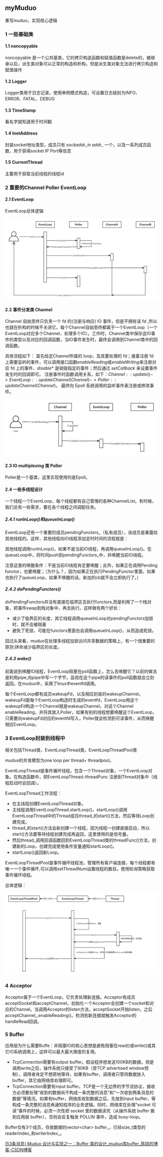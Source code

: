 ## myMuduo

重写muduo，实现核心逻辑

### 1 一些基础类

#### 1.1 noncopyable

noncopyable 是一个公共基类，它的拷贝构造函数和赋值函数是delete的，被继承以后，派生类对象可以正常的构造和析构，但是派生类对象无法进行拷贝构造和赋值操作

#### 1.2 Logger

Logger类用于日志记录，使用单例模式构造，可设置日志级别为INFO、ERROR、FATAL、DEBUG

#### 1.3 TimeStamp

看名字就知道用于时间戳

#### 1.4 InetAddress

封装socket地址类型，成员只有 *sockaddr_in addr_* 一个，以及一系列成员函数，用于获得socket IP Port等信息

#### 1.5 CurrentThread

主要用于获取当前线程的线程id



### 2 重要的Channel Poller EventLoop

#### 2.1 EventLoop

EventLoop总体逻辑

![](https://github.com/MKMQ99/myMuduo/raw/main/img/EventLoop总体逻辑.png)

#### 2.2 事件分发类 Channel

Channel 自始至终只负责一个 fd 的(注册与响应) IO 事件，但是不拥有该 fd ,所以也就在析构的时候不关闭它。每个Channel自始至终都属于一个EventLoop（一个EventLoop对应多个Channel，处理多个IO）。工作时，Channel类中保存这IO事件的类型以及对应的回调函数，当IO事件发生时，最终会调用到Channel类中的回调函数。

具体流程如下：
首先给定Channel所属的 loop，及其要处理的 fd；接着注册 fd 上需要监听的事件，可以调用接口函数$enableReading$或$enableWriting$来注册对应 fd 上的事件，$disable*$ 是销毁指定的事件；然后通过 $setCallback$ 来设置事件发生时的回调即可。
注册事件时函数调用关系，如下：$Channel::update()->EventLoop::updateChannel(Channel)->Poller::updateChannel(Channel)$，
最终向 Epoll 系统调用的监听事件表注册或修改事件。

![](https://github.com/MKMQ99/myMuduo/raw/main/img/Channel.png)

#### 2.3 IO multiplexing 类 Poller

Poller是一个基类，这里实现使用的是Epoll。

#### 2.4 一些多线程设计

一个线程一个EventLoop，每个线程都有自己管理的各种ChannelList。有时候，我们总有一些需求，要在各个线程之间调配任务。

##### 2.4.1 runInLoop()和queueInLoop()

EventLoop还有一个重要的成员pendingFunctors_（私有成员），该成员是暴露给其他线程的。这样，其他线程向IO线程添加定时时间的流程就是：

其他线程调用runInLoop()，如果不是当前IO线程，再调用queueInLoop()。在queueLoop中，将时间push到pendingFunctors_中，并唤醒当前IO线程。

注意这里的唤醒条件：不是当前IO线程肯定要唤醒；此外，如果正在调用Pending functor，也要唤醒；（为什么？，因为如果正在执行PendingFunctor里面，如果也执行了queueLoop，如果不唤醒的话，新加的cb就不会立即执行了。）

##### 2.4.2 doPendingFunctors()

doPendingFunctors并没有直接在临界区去执行functors,而是利用了一个栈对象，把事件swap到栈对象中，再去执行。这样做有两个好处：

- 减少了临界区的长度，其它线程调用queueInLoop对pendingFunctors加锁时，就不会被阻塞
- 避免了死锁，可能在functors里面也会调用queueInLoop()，从而造成死锁。

回过头来看，muduo在处理多线程加锁访问共享数据的策略上，有一个很重要的原则:拼命减少临界区的长度。

##### 2.4.3 wake()

前面说到唤醒IO线程，EventLoop阻塞在poll函数上，怎么去唤醒它？以前的做法是利用pipe,向pipe中写一个字节，监视在这个pipe的读事件的poll函数就会立刻返回。在muduo中，采用了linux中eventfd调用。

每个EventLoop都有成员wakeupFd，以及相应封装的wakeupChannel。wakeupFd是每个EventLoop构造时生成的eventfd，EventLoop用这个wakeupFd构造一个Channel就是wakeupChannel，对这个Channel enableReading，并将其放入Poller，如果有别的线程想要唤醒这个EventLoop，只需要向wakeupFd对应的eventfd写入，Poller就会检测到可读事件，从而唤醒相应EventLoop。

### 3 EventLoop封装到线程中

相关包括Thread类，EventLoopThread类，EventLoopThreadPool类

muduo的并发模型为one loop per thread+ threadpool。

EventLoopThread是事件循环线程，包含一个Thread对象，一个EventLoop对象。在构造函数中，把EventLoopThread::threadFunc 注册到Thread对象中（线程启动时会回调）。

EventLoopThread工作流程：

- 在主线程创建EventLoopThread对象。
- 主线程调用EventLoopThread.startLoop()，startLoop()调用EventLoopThread中的Thread成员thread_的start()方法，然后等待Loop创建完成。
- thread_的start()方法会新创建一个线程，因为线程一创建直接启动，所以start()方法要等待线程创建完成再返回，这里使用的是信号量。
- 然后thread\_调用回调函数回到EventLoopThread类的threadFunc()方法，创建新的Loop，创建完成使用条件变量通知startLoop()。
- startLoop()返回新Loop。

EventLoopThreadPool是事件循环线程池，管理所有客户端连接，每个线程都有唯一一个事件循环,可以调用setThreadNum设置线程的数目。使用轮询策略获取事件循环线程。

总体逻辑：

![](https://github.com/MKMQ99/myMuduo/raw/main/img/EventLoopThread.png)

### 4 Acceptor

Acceptor属于一个EventLoop，它负责处理新连接。Acceptor有成员acceptSocket和acceptChannel，初始化一个Acceptor会创建一个socket和对应的Channel。当调用Acceptor的listen方法，acceptSocket开始listen，之后acceptChannel_.enableReading()。检测到新连接就触发Acceptor的handleRead回调。

### 5 Buffer

应用层为什么需要Buffe：非阻塞IO的核心思想是避免阻塞在read()或write()或其它IO系统调用上，这样可以最大最大限度的复用。

- TcpConnection需要有output buffer。假设程序想发送100KB的数据，但是调用write之后，操作系统只接受了80KB（受TCP advertised window控制），调用者肯定不想原地等待，如果有buffer，调用者只管将数据放入buffer，其它由网络库处理即可。
- TcpConnection需要有input buffer。TCP是一个无边界的字节流协议，接收方必须要处理“收到的数据尚不构成一条完整的消息”和“一次收到两条消息的数据”等情况。如果有buffer，网络库收到数据之后，先放到input buffer，等构成一条完整的消息再通知程序的业务逻辑。同时，网络库在处理“socket 可读”事件的时候，必须一次性把 socket 里的数据读完（从操作系统 buffer 搬到应用层 buffer），否则会反复触发 POLLIN 事件，造成 busy-loop。

Buffer仅有3个成员，存放数据的vector\<char\> buffer\_，已经size_t类型的readerIndex\_和writerIndex\_。

[(53条消息) Muduo 设计与实现之一：Buffer 类的设计_muduo库buffer_陈硕的博客-CSDN博客](https://blog.csdn.net/solstice/article/details/6329080)

